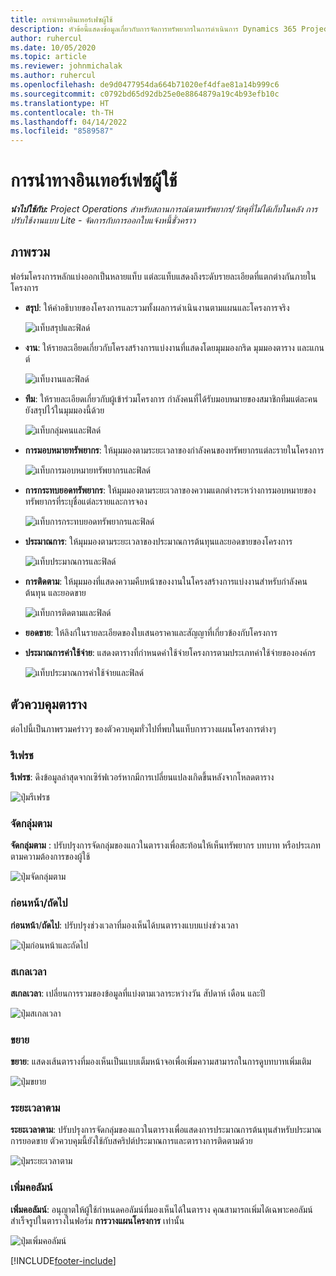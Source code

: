 ```yaml
---
title: การนำทางอินเทอร์เฟซผู้ใช้
description: หัวข้อนี้แสดงข้อมูลเกี่ยวกับการจัดการทรัพยากรในการดำเนินการ Dynamics 365 Project
author: ruhercul
ms.date: 10/05/2020
ms.topic: article
ms.reviewer: johnmichalak
ms.author: ruhercul
ms.openlocfilehash: de9d0477954da664b71020ef4dfae81a14b999c6
ms.sourcegitcommit: c0792bd65d92db25e0e8864879a19c4b93efb10c
ms.translationtype: HT
ms.contentlocale: th-TH
ms.lasthandoff: 04/14/2022
ms.locfileid: "8589587"
---
```

# <a name="navigating-the-user-interface"></a>การนำทางอินเทอร์เฟซผู้ใช้

_**นำไปใช้กับ:** Project Operations สำหรับสถานการณ์ตามทรัพยากร/วัสดุที่ไม่ได้เก็บในคลัง การปรับใช้งานแบบ Lite - จัดการกับการออกใบแจ้งหนี้ชั่วคราว_

## <a name="overview"></a>ภาพรวม

ฟอร์มโครงการหลักแบ่งออกเป็นหลายแท็บ แต่ละแท็บแสดงถึงระดับรายละเอียดที่แตกต่างกันภายในโครงการ

- **สรุป**: ให้คำอธิบายของโครงการและรวมทั้งผลการดำเนินงานตามแผนและโครงการจริง

    ![แท็บสรุปและฟิลด์](media/navigation7.png)

- **งาน**: ให้รายละเอียดเกี่ยวกับโครงสร้างการแบ่งงานที่แสดงโดยมุมมองกริด มุมมองตาราง และแกนต์

    ![แท็บงานและฟิลด์](media/navigation8.png)

- **ทีม**: ให้รายละเอียดเกี่ยวกับผู้เข้าร่วมโครงการ กำลังคนที่ได้รับมอบหมายของสมาชิกทีมแต่ละคนยังสรุปไว้ในมุมมองนี้ด้วย

    ![แท็บกลุ่มคนและฟิลด์](media/navigation9.png)

- **การมอบหมายทรัพยากร**: ให้มุมมองตามระยะเวลาของกำลังคนของทรัพยากรแต่ละรายในโครงการ

    ![แท็บการมอบหมายทรัพยากรและฟิลด์](media/navigation10.png)

- **การกระทบยอดทรัพยากร**: ให้มุมมองตามระยะเวลาของความแตกต่างระหว่างการมอบหมายของทรัพยากรที่ระบุชื่อแต่ละรายและการจอง

    ![แท็บการกระทบยอดทรัพยากรและฟิลด์](media/navigation11.png)

- **ประมาณการ**: ให้มุมมองตามระยะเวลาของประมาณการต้นทุนและยอดขายของโครงการ

    ![แท็บประมาณการและฟิลด์](media/navigation12.png)

- **การติดตาม**: ให้มุมมองที่แสดงความคืบหน้าของงานในโครงสร้างการแบ่งงานสำหรับกำลังคน ต้นทุน และยอดขาย

    ![แท็บการติดตามและฟิลด์](media/navigation13.png)

- **ยอดขาย**: ให้ลิงก์ในรายละเอียดของใบเสนอราคาและสัญญาที่เกี่ยวข้องกับโครงการ

- **ประมาณการค่าใช้จ่าย**: แสดงตารางที่กำหนดค่าใช้จ่ายโครงการตามประเภทค่าใช้จ่ายขององค์กร

    ![แท็บประมาณการค่าใช้จ่ายและฟิลด์](media/navigation14.png)

## <a name="grid-controls"></a>ตัวควบคุมตาราง

ต่อไปนี้เป็นภาพรวมคร่าวๆ ของตัวควบคุมทั่วไปที่พบในแท็บการวางแผนโครงการต่างๆ

### <a name="refresh"></a>รีเฟรช

**รีเฟรช**: ดึงข้อมูลล่าสุดจากเซิร์ฟเวอร์หากมีการเปลี่ยนแปลงเกิดขึ้นหลังจากโหลดตาราง

![ปุ่มรีเฟรช](media/navigation7.png)

### <a name="group-by"></a>จัดกลุ่มตาม

**จัดกลุ่มตาม** : ปรับปรุงการจัดกลุ่มของแถวในตารางเพื่อสะท้อนให้เห็นทรัพยากร บทบาท หรือประเภทตามความต้องการของผู้ใช้

![ปุ่มจัดกลุ่มตาม](media/navigation6.png)

### <a name="previousnext"></a>ก่อนหน้า/ถัดไป

**ก่อนหน้า**/**ถัดไป**: ปรับปรุงช่วงเวลาที่มองเห็นได้บนตารางแบบแบ่งช่วงเวลา

![ปุ่มก่อนหน้าและถัดไป](media/navigation2.png)

### <a name="timescale"></a>สเกลเวลา

**สเกลเวลา**: เปลี่ยนการรวมของข้อมูลที่แบ่งตามเวลาระหว่างวัน สัปดาห์ เดือน และปี

![ปุ่มสเกลเวลา](media/navigation3.png)

### <a name="expand"></a>ขยาย

**ขยาย**: แสดงเส้นตารางที่มองเห็นเป็นแบบเต็มหน้าจอเพื่อเพิ่มความสามารถในการดูบทบาทเพิ่มเติม

![ปุ่มขยาย](media/navigation4.png)

### <a name="time-phase-by"></a>ระยะเวลาตาม

**ระยะเวลาตาม**: ปรับปรุงการจัดกลุ่มของแถวในตารางเพื่อแสดงการประมาณการต้นทุนสำหรับประมาณการยอดขาย ตัวควบคุมนี้ยังใช้กับสคริปต์ประมาณการและตารางการติดตามด้วย

![ปุ่มระยะเวลาตาม](media/navigation0.png)

### <a name="add-column"></a>เพิ่มคอลัมน์

**เพิ่มคอลัมน์**: อนุญาตให้ผู้ใช้กำหนดคอลัมน์ที่มองเห็นได้ในตาราง คุณสามารถเพิ่มได้เฉพาะคอลัมน์สำเร็จรูปในตารางในฟอร์ม **การวางแผนโครงการ** เท่านั้น

![ปุ่มเพิ่มคอลัมน์](media/navigation5.png)


[!INCLUDE[footer-include](../includes/footer-banner.md)]